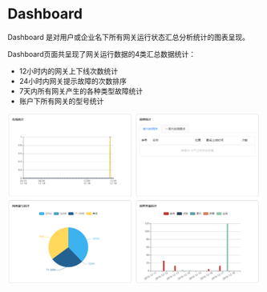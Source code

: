 # Dashboard

Dashboard 是对用户或企业名下所有网关运行状态汇总分析统计的图表呈现。

Dashboard页面共呈现了网关运行数据的4类汇总数据统计：

* 12小时内的网关上下线次数统计
* 24小时内网关提示故障的次数排序
* 7天内所有网关产生的各种类型故障统计
* 账户下所有网关的型号统计

![](imgs/2019-12-18-15-34-29.png)

